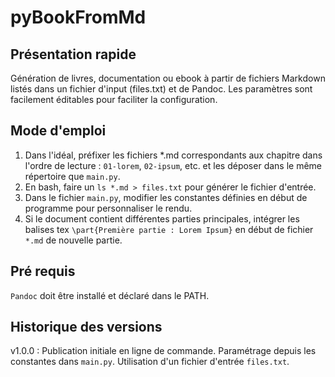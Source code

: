 # pyBookFromMd

## Présentation rapide

Génération de livres, documentation ou ebook à partir de fichiers Markdown listés dans un fichier d'input (files.txt) et de Pandoc. Les paramètres sont facilement éditables pour faciliter la configuration.

## Mode d'emploi

1. Dans l'idéal, préfixer les fichiers *.md correspondants aux chapitre dans l'ordre de lecture : ``01-lorem``, ``02-ipsum``, etc. et les déposer dans le même répertoire que ``main.py``.
2. En bash, faire un ``ls *.md > files.txt`` pour générer le fichier d'entrée.
3. Dans le fichier ``main.py``, modifier les constantes définies en début de programme pour personnaliser le rendu.
4. Si le document contient différentes parties principales, intégrer les balises tex ``\part{Première partie : Lorem Ipsum}`` en début de fichier ``*.md`` de nouvelle partie.

## Pré requis

``Pandoc`` doit être installé et déclaré dans le PATH.

## Historique des versions

v1.0.0 : Publication initiale en ligne de commande. Paramétrage depuis les constantes dans ``main.py``. Utilisation d'un fichier d'entrée ``files.txt``.